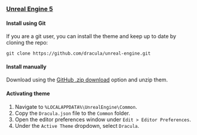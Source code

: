 ### [Unreal Engine 5](https://www.unrealengine.com/en-US/unreal-engine-5)

#### Install using Git

If you are a git user, you can install the theme and keep up to date by cloning the repo:

    git clone https://github.com/dracula/unreal-engine.git

#### Install manually

Download using the [GitHub .zip download](https://github.com/dracula/unreal-engine/archive/master.zip) option and unzip them.

#### Activating theme

1. Navigate to `%LOCALAPPDATA%\UnrealEngine\Common`.
2. Copy the `Dracula.json` file to the `Common` folder.
3. Open the editor preferences window under `Edit > Editor Preferences`.
4. Under the `Active Theme` dropdown, select `Dracula`.
